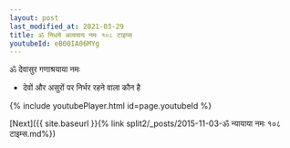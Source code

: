 ```yaml
---
layout: post
last_modified_at: 2021-03-29
title: ॐ निधये अव्ययाय नमः १०८ टाइम्स
youtubeId: eB00IA06MYg
---
```

 
 
 ॐ देवासुर गणाश्रयाया नमः  
 
 -  देवों और असुरों पर निर्भर रहने वाला कौन है 
 
  
 
  
 
 
 
 
 
 


{% include youtubePlayer.html id=page.youtubeId %}
 
[Next]({{ site.baseurl }}{% link  split2/_posts/2015-11-03-ॐ न्यायाया नमः १०८ टाइम्स.md%})
 
